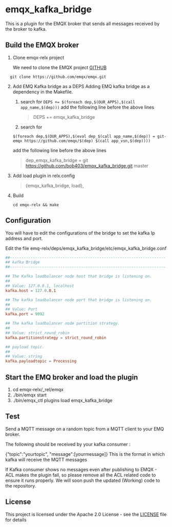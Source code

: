 
# emqx_kafka_bridge

This is a plugin for the EMQX broker that sends all messages received by the broker to kafka.

## Build the EMQX broker

1. Clone emqx-relx project

   We need to clone the EMQX project [GITHUB](https://github.com/emqx/emqx-rel)

```shell
  git clone https://github.com/emqx/emqx.git
```

2. Add EMQ Kafka bridge as a DEPS
   Adding EMQ kafka bridge as a dependency in the Makefile.

   1. search for `DEPS += $(foreach dep,$(OUR_APPS),$(call app_name,$(dep)))`
      add the following line before the above lines
      > DEPS += emqx_kafka_bridge

   2. search for
     ```
     $(foreach dep,$(OUR_APPS),$(eval dep_$(call app_name,$(dep)) = git-emqx https://github.com/emqx/$(dep) $(call app_vsn,$(dep))))
     ```
     add the following line before the above lines
     >dep_emqx_kafka_bridge = git https://github.com/bob403/emqx_kafka_bridge.git master

3. Add load plugin in relx.config
   >{emqx_kafka_bridge, load},

4. Build
   ```shell
   cd emqx-relx && make
   ```

Configuration
----------------------
You will have to edit the configurations of the bridge to set the kafka Ip address and port.

Edit the file emq-relx/deps/emqx_kafka_bridge/etc/emqx_kafka_bridge.conf

```conf
##--------------------------------------------------------------------
## kafka Bridge
##--------------------------------------------------------------------

## The Kafka loadbalancer node host that bridge is listening on.
##
## Value: 127.0.0.1, localhost
kafka.host = 127.0.0.1

## The kafka loadbalancer node port that bridge is listening on.
##
## Value: Port
kafka.port = 9092

## The kafka loadbalancer node partition strategy.
##
## Value: strict_round_robin
kafka.partitionstrategy = strict_round_robin

## payload topic.
##
## Value: string
kafka.payloadtopic = Processing


```

Start the EMQ broker and load the plugin
-----------------
1) cd emqx-relx/_rel/emqx
2) ./bin/emqx start
3) ./bin/emqx_ctl plugins load emqx_kafka_bridge

Test
-----------------
Send a MQTT message on a random topic from a MQTT client to your EMQ broker.

The following should be received by your kafka consumer :

  {"topic":"yourtopic", "message":[yourmessage]}
This is the format in which kafka will receive the MQTT messages

If Kafka consumer shows no messages even after publishing to EMQX - ACL makes the plugin fail, so please remove all the ACL related code to ensure it runs properly. We will soon push the updated (Working) code to the repository.

## License

This project is licensed under the Apache 2.0 License - see the [LICENSE](LICENSE) file for details

